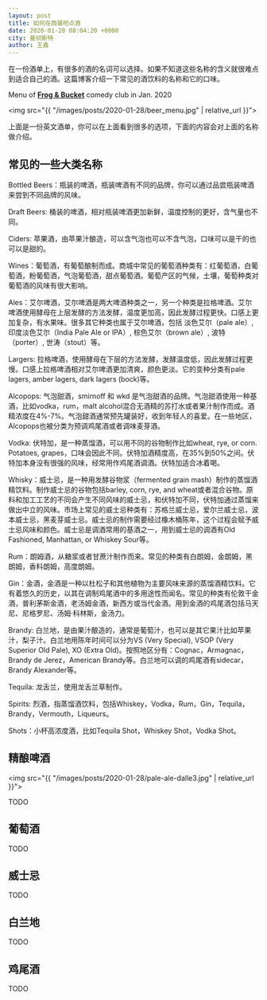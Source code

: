 ```yaml
---
layout: post
title: 如何在西餐吧点酒
date: 2020-01-28 08:04:20 +0000
city: 曼彻斯特
author: 王鑫
---
```


在一份酒单上，有很多的酒的名词可以选择。如果不知道这些名称的含义就很难点到适合自己的酒。这篇博客介绍一下常见的酒饮料的名称和它的口味。

Menu of [**Frog & Bucket**](https://frogandbucket.com/) comedy club in Jan. 2020

<img src="{{ "/images/posts/2020-01-28/beer_menu.jpg" | relative_url }}">

上面是一份英文酒单，你可以在上面看到很多的选项，下面的内容会对上面的名称做介绍。

## 常见的一些大类名称

Bottled Beers：瓶装的啤酒，瓶装啤酒有不同的品牌，你可以通过品尝瓶装啤酒来尝到不同品牌的风味。

Draft Beers: 桶装的啤酒，相对瓶装啤酒更加新鲜，温度控制的更好，含气量也不同。

Ciders: 苹果酒，由苹果汁酿造，可以含气泡也可以不含气泡，口味可以是干的也可以是甜的。

Wines：葡萄酒，有葡萄酿制而成。商城中常见的葡萄酒种类有：红葡萄酒，白葡萄酒，粉葡萄酒，气泡葡萄酒，甜点葡萄酒。葡萄产区的气候，土壤，葡萄种类对葡萄酒的风味有很大影响。

Ales：艾尔啤酒，艾尔啤酒是两大啤酒种类之一，另一个种类是拉格啤酒。艾尔啤酒使用酵母在上层发酵的方法发酵，温度更加高，因此发酵过程更快。口感上更加复杂，有水果味。很多其它种类也属于艾尔啤酒，包括
淡色艾尔（pale ale）, 印度淡色艾尔（India Pale Ale or IPA）, 棕色艾尔（brown ale）, 波特（porter）, 世涛（stout）等。

Largers: 拉格啤酒，使用酵母在下层的方法发酵，发酵温度低，因此发酵过程更慢。口感上拉格啤酒相对艾尔啤酒更加清爽，颜色更淡。它的变种分类有pale lagers, amber lagers, dark lagers (bock)等。

Alcopops: 气泡甜酒，smirnoff 和 wkd 是气泡甜酒的品牌。气泡甜酒使用一种基酒，比如vodka，rum，malt alcohol混合无酒精的苏打水或者果汁制作而成。酒精浓度在4%-7%。气泡甜酒通常预先罐装好，收到年轻人的喜爱。在一些地区，Alcopops也被分类为预调鸡尾酒或者调味麦芽酒。

Vodka: 伏特加，是一种蒸馏酒，可以用不同的谷物制作比如wheat, rye, or corn. Potatoes, grapes，口味会因此不同。伏特加酒精度高，在35%到50%之间。伏特加本身没有很强的风味，经常用作鸡尾酒调酒。伏特加适合冰着喝。

Whisky：威士忌，是一种用发酵谷物浆（fermented grain mash）制作的蒸馏酒精饮料。制作威士忌的谷物包括barley, corn, rye, and wheat或者混合谷物。原料和加工工艺的不同会产生不同风味的威士忌，和伏特加不同，伏特加通过蒸馏来做出中立的风味。市场上常见的威士忌种类有：苏格兰威士忌，爱尔兰威士忌，波本威士忌，黑麦芽威士忌。威士忌的制作需要经过橡木桶陈年，这个过程会赋予威士忌风味和颜色。威士忌是调酒常用的基酒之一，用到威士忌的调酒有Old Fashioned, Manhattan, or Whiskey Sour等。

Rum：朗姆酒，从糖浆或者甘蔗汁制作而来。常见的种类有白朗姆，金朗姆，黑朗姆，香料朗姆，高度朗姆。

Gin：金酒，金酒是一种以杜松子和其他植物为主要风味来源的蒸馏酒精饮料。它有着悠久的历史，以其在调制鸡尾酒中的多用途性而闻名。常见的种类有伦敦干金酒，普利茅斯金酒，老汤姆金酒，新西方或当代金酒。用到金酒的鸡尾酒包括马天尼、尼格罗尼、汤姆·科林斯，金汤力。

Brandy: 白兰地，是由果汁酿造的，通常是葡萄汁，也可以是其它果汁比如苹果汁，梨子汁。白兰地用陈年时间可以分为VS (Very Special), VSOP (Very Superior Old Pale), XO (Extra Old)。按照地区分有：Cognac，Armagnac，Brandy de Jerez，American Brandy等。白兰地可以调的鸡尾酒有sidecar，Brandy Alexander等。

Tequila: 龙舌兰，使用龙舌兰草制作。

Spirits: 烈酒，指蒸馏酒饮料，包括Whiskey，Vodka，Rum，Gin，Tequila，Brandy，Vermouth，Liqueurs。

Shots：小杯高浓度酒，比如Tequila Shot，Whiskey Shot，Vodka Shot。

## 精酿啤酒

<img src="{{ "/images/posts/2020-01-28/pale-ale-dalle3.jpg" | relative_url }}">

TODO

## 葡萄酒

TODO

## 威士忌

TODO

## 白兰地

TODO

## 鸡尾酒

TODO